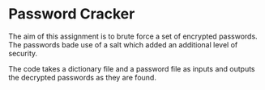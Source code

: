 # Password Cracker

The aim of this assignment is to brute force a set of encrypted passwords. 
The passwords bade use of a salt which added an additional level of security.

The code takes a dictionary file and a password file as inputs and outputs
the decrypted passwords as they are found.
